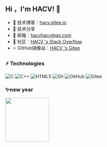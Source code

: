 ## Hi ，I'm HACV! :wave:    

- 🏡 技术博客：<a href="hacv.gitee.io" target="_blank">hacv.gitee.io</a>   
- 🌱 技术分享
- 💬 邮箱：hacvhacv@qq.com  
- 🤔 社区：<a href="https://stackoverflow.com/users/14727509/hacv" target="_blank">HACV 's Stack Overflow</a>   
- ⭐️ GitHub镜像站：<a href="https://gitee.com/HACV" target="_blank">HACV 's Gitee</a>   



### ⚡ Technologies  

![C](https://img.shields.io/badge/-C-00599C?style=flat-square&logo=C)
![C++](https://img.shields.io/badge/-C++-00599C?style=flat-square&logo=C)
![HTML5](https://img.shields.io/badge/-HTML5-E34F26?style=flat-square&logo=html5&logoColor=white)
![Git](https://img.shields.io/badge/-Git-black?style=flat-square&logo=git)
![GitHub](https://img.shields.io/badge/-GitHub-181717?style=flat-square&logo=github)
![Gitee](https://img.shields.io/badge/-Gitee-181717?style=flat-square&logo=gitee)  

###   

###  ✨new year  

<img align="" height="137px" src="https://github-readme-stats.vercel.app/api?username=hacv&hide_title=true&hide_border=true&show_icons=true&include_all_commits=true&line_height=21&bg_color=0,EC6C6C,FFD479,FFFC79,73FA79&theme=graywhite&locale=cn" />



